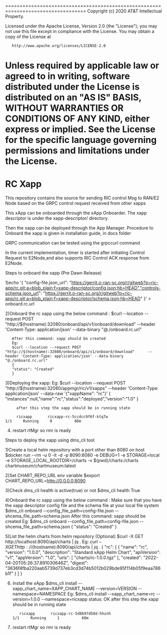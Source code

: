 
==================================================================================
       Copyright (c) 2020 AT&T Intellectual Property.

   Licensed under the Apache License, Version 2.0 (the "License");
   you may not use this file except in compliance with the License.
   You may obtain a copy of the License at

       http://www.apache.org/licenses/LICENSE-2.0

   Unless required by applicable law or agreed to in writing, software
   distributed under the License is distributed on an "AS IS" BASIS,
   WITHOUT WARRANTIES OR CONDITIONS OF ANY KIND, either express or implied.
   See the License for the specific language governing permissions and
   limitations under the License.
==================================================================================

RC Xapp
================

This repository contains the source for sending RIC control Msg to RAN/E2 Node  based on the GRPC control request received from other xapps

This xApp can be onboarded through the xApp Onboarder.  The xapp descriptor 
is under the xapp-descriptor/ directory.

Then the xapp can be deployed through the App Manager. 
Procedure to Onboard the xapp is given in installation guide, in docs folder

GRPC communication can be tested using the grpccurl command


In the current implementation, timer is started after initiating Control Request to E2Node,and also
supports RIC Control ACK response from E2Node.

Steps to onboard the xapp (Pre Dawn Release)

 1)echo '{ "config-file.json_url": "https://gerrit.o-ran-sc.org/r/gitweb?p=ric-app/rc.git;a=blob_plain;f=xapp-descriptor/config.json;hb=HEAD","controls-schema.json_url": "https://gerrit.o-ran-sc.org/r/gitweb?p=ric-app/rc.git;a=blob_plain;f=xapp-descriptor/schema.json;hb=HEAD" }' > onboard.rc.url

2)Onboard the rc xapp using the below command :
       $curl --location --request POST "http://$(hostname):32080/onboard/api/v1/onboard/download"      --header 'Content-Type: application/json' --data-binary "@./onboard.rc.url"  

       After this command: xapp should be created
       Eg:
       $curl --location --request POST "http://$(hostname):32080/onboard/api/v1/onboard/download"      --header 'Content-Type: application/json' --data-binary "@./onboard.rc.url"
       {
       "status": "Created"
       }
 3)Deploying the xapp:
       Eg:
       $curl --location --request POST "http://$(hostname):32080/appmgr/ric/v1/xapps"      --header 'Content-Type: application/json' --data-raw '{"xappName": "rc"}'
       {
       "instances":null,"name":"rc","status":"deployed","version":"1.0"
       }

         after this step the xapp should be in running state

         ricxapp       ricxapp-rc-5ccdcc9f6f-ktq7w                                  1/1     Running     0          88m

 4) restart rtMgr so rmr is ready

Steps to deploy the xapp using dms_cli tool

1)Create a local helm repository with a port other than 8080 on host
        $docker run --rm -u 0 -it -d -p 8090:8080 -e DEBUG=1 -e STORAGE=local -e STORAGE_LOCAL_ROOTDIR=/charts -v $(pwd)/charts:/charts chartmuseum/chartmuseum:latest

2)Set CHART_REPO_URL env variable
        $export CHART_REPO_URL=http://0.0.0.0:8090

3)Check dms_cli health is active(true) or not
        $dms_cli health
           True

4)Onboard the rc xapp using the below command :
Make sure that you have the xapp descriptor config file and the schema file at your local file system
        $dms_cli onboard --config_file_path=config-file.json --shcema_file_path=schema.json
        After this command: xapp should be created
        Eg:
        $dms_cli onboard --config_file_path=config-file.json --shcema_file_path=schema.json
        {
        "status": "Created"
        }

5)List the helm charts from helm repository (Optional)
        $curl -X GET http://localhost:8090/api/charts | jq .
        Eg:
        $curl -X GET http://$(hostname):8090/api/charts | jq .
{
 "rc": [
    {
      "name": "rc",
      "version": "1.0.0",
      "description": "Standard xApp Helm Chart",
      "apiVersion": "v1",
      "appVersion": "1.0",
      "urls": [
        "charts/rc-1.0.0.tgz"
      ],
      "created": "2022-04-20T05:26:37.891030646Z",
      "digest": "3636f4fba220aab5739d737eb3cd3d74b5012b029bde95f114b05f9eaa786b1f"
    }
  ]
}

6) Install the xApp
        $dms_cli install --xapp_chart_name=XAPP_CHART_NAME --version=VERSION --namespace=NAMESPACE
        Eg:
        $dms_cli install --xapp_chart_name=rc --version=1.0.0 --namespace=ricxapp
        status: OK
          after this step the xapp should be in running state

          ricxapp       ricxapp-rc-5d8b97d58d-hhznh                                 1/1     Running     1          60m

7) restart rtMgr so rmr is ready
